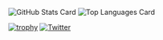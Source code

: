 

<!--
**kai-nakao/kai-nakao** is a ✨ _special_ ✨ repository because its `README.md` (this file) appears on your GitHub profile.

Here are some ideas to get you started:

- 🔭 I’m currently working on ...
- 🌱 I’m currently learning ...
- 👯 I’m looking to collaborate on ...
- 🤔 I’m looking for help with ...
- 💬 Ask me about ...
- 📫 How to reach me: ...
- 😄 Pronouns: ...
- ⚡ Fun fact: ...
-->

![GitHub Stats Card](https://github-readme-stats.vercel.app/api?username=kai-nakao)
![Top Languages Card](https://github-readme-stats.vercel.app/api/top-langs/?username=kai-nakao)

[![trophy](https://github-profile-trophy.vercel.app/?username=kai-nakao)](https://github.com/kai-nakao "trophy")
[![Twitter](https://img.shields.io/twitter/follow/@kai_nakao?style=social)](https://twitter.com/@kai_nakao "Twitter")
